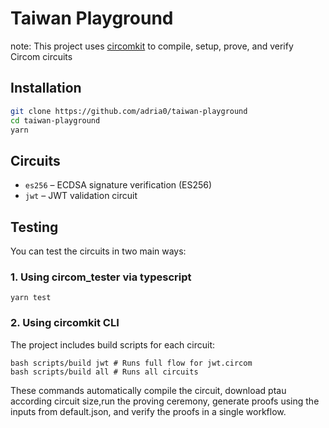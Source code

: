 # Taiwan Playground

note: This project uses [circomkit](https://github.com/erhant/circomkit) to compile, setup, prove, and verify Circom circuits

## Installation

```bash
git clone https://github.com/adria0/taiwan-playground
cd taiwan-playground
yarn
```

## Circuits

- `es256` – ECDSA signature verification (ES256)
- `jwt` – JWT validation circuit

## Testing

You can test the circuits in two main ways:

### 1. Using circom_tester via typescript

```
yarn test
```

### 2. Using circomkit CLI

The project includes build scripts for each circuit:

```
bash scripts/build jwt # Runs full flow for jwt.circom
bash scripts/build all # Runs all circuits
```

These commands automatically compile the circuit, download ptau according circuit size,run the proving ceremony, generate proofs using the inputs from default.json, and verify the proofs in a single workflow.
